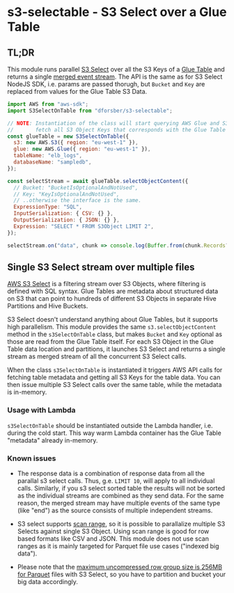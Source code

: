 # s3-selectable - S3 Select over a Glue Table

## TL;DR

This module runs parallel [S3 Select](https://aws.amazon.com/blogs/developer/introducing-support-for-amazon-s3-select-in-the-aws-sdk-for-javascript/) over all the S3 Keys of a [Glue Table](https://docs.aws.amazon.com/glue/latest/dg/tables-described.html) and returns a single [merged event stream](https://github.com/grncdr/merge-stream). The API is the same as for S3 Select NodeJS SDK, i.e. params are passed thorugh, but `Bucket` and `Key` are replaced from values for the Glue Table S3 Data.

```javascript
import AWS from "aws-sdk";
import S3SelectOnTable from "dforsber/s3-selectable";

// NOTE: Instantiation of the class will start querying AWS Glue and S3 to
//       fetch all S3 Object Keys that corresponds with the Glue Table data.
const glueTable = new S3SelectOnTable({
  s3: new AWS.S3({ region: "eu-west-1" }),
  glue: new AWS.Glue({ region: "eu-west-1" }),
  tableName: "elb_logs",
  databaseName: "sampledb",
});

const selectStream = await glueTable.selectObjectContent({
  // Bucket: "BucketIsOptionalAndNotUsed",
  // Key: "KeyIsOptionalAndNotUsed",
  // ..otherwise the interface is the same.
  ExpressionType: "SQL",
  InputSerialization: { CSV: {} },
  OutputSerialization: { JSON: {} },
  Expression: "SELECT * FROM S3Object LIMIT 2",
});

selectStream.on("data", chunk => console.log(Buffer.from(chunk.Records?.Payload).toString()));
```

## Single S3 Select stream over multiple files

[AWS S3 Select](https://docs.aws.amazon.com/AmazonS3/latest/API/API_SelectObjectContent.html) is a filtering stream over S3 Objects, where filtering is defined with SQL syntax. Glue Tables are metadata about structured data on S3 that can point to hundreds of different S3 Objects in separate Hive Partitions and Hive Buckets.

S3 Select doesn't understand anything about Glue Tables, but it supports high parallelism. This module provides the same `s3.selectObjectContent` method in the `s3SelectOnTable` class, but makes `Bucket` and `Key` optional as those are read from the Glue Table itself. For each S3 Object in the Glue Table data location and partitions, it launches S3 Select and returns a single stream as merged stream of all the concurrent S3 Select calls.

When the class `s3SelectOnTable` is instantiated it triggers AWS API calls for fetching table metadata and getting all S3 Keys for the table data. You can then issue multiple S3 Select calls over the same table, while the metadata is in-memory.

### Usage with Lambda

`s3SelectOnTable` should be instantiated outside the Lambda handler, i.e. during the cold start. This way warm Lambda container has the Glue Table "metadata" already in-memory.

### Known issues

- The response data is a combination of response data from all the parallal s3 select calls. Thus, g.e. `LIMIT 10`, will apply to all individual calls. Similarly, if you s3 select sorted table the results will not be sorted as the individual streams are combined as they send data. For the same reason, the merged stream may have multiple events of the same type (like "end") as the source consists of multiple independent streams.

- S3 select supports [scan range](https://docs.aws.amazon.com/AmazonS3/latest/API/API_SelectObjectContent.html#AmazonS3-SelectObjectContent-request-ScanRange), so it is possible to parallalize multiple S3 Selects against single S3 Object. Using scan range is good for row based formats like CSV and JSON. This module does not use scan ranges as it is mainly targeted for Parquet file use cases ("indexed big data").

- Please note that the [maximum uncompressed row group size is 256MB for Parquet](https://docs.aws.amazon.com/AmazonS3/latest/dev/selecting-content-from-objects.html) files with S3 Select, so you have to partition and bucket your big data accordingly.
